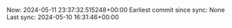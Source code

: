 Now: 2024-05-11 23:37:32.515248+00:00 Earliest commit since sync: None Last sync: 2024-05-10 16:31:46+00:00
